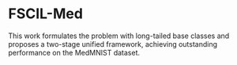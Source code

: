 # FSCIL-Med
This work formulates the problem with long-tailed base classes and proposes a two-stage unified framework, achieving outstanding performance on the MedMNIST dataset.
